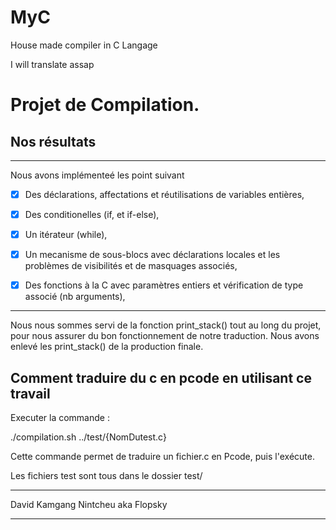# MyC
House made compiler in C Langage


I will translate assap 
# Projet de Compilation.



## Nos résultats

-------------------------------------
Nous avons implémenteé les point suivant 

- [x] Des déclarations, affectations et réutilisations de variables entières,

- [x] Des conditionelles (if, et if-else),

- [x] Un itérateur (while),

- [x] Un mecanisme de sous-blocs avec déclarations locales et les problèmes de visibilités et de masquages associés,

- [x] Des fonctions à la C avec paramètres entiers et vérification de type associé (nb arguments),

-------------------------------------

Nous nous sommes servi de la fonction print_stack() tout au long du projet, pour nous assurer du bon fonctionnement de notre traduction. Nous avons enlevé les print_stack() de la production finale.

## Comment traduire du c en pcode en utilisant ce travail 

Executer la commande :

./compilation.sh ../test/{NomDutest.c}

Cette commande permet de traduire un fichier.c en Pcode, puis l'exécute.



Les fichiers test sont tous dans le dossier test/



-------------------------------------

David Kamgang Nintcheu aka Flopsky

-------------------------------------


